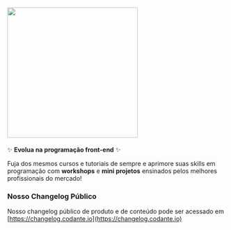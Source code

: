# <img src="https://s3-sa-east-1.amazonaws.com/codante/img/logo/logo-bg-dark-round.png" data-canonical-src="https://s3-sa-east-1.amazonaws.com/codante/img/logo/logo-bg-dark-round.png" width="300" />

✨ **Evolua na programação front-end** ✨

Fuja dos mesmos cursos e tutoriais de sempre e aprimore suas skills em programação com **workshops** e **mini projetos** ensinados pelos melhores profissionais do mercado!

### Nosso Changelog Público

Nosso changelog público de produto e de conteúdo pode ser acessado em [https://changelog.codante.io](https://changelog.codante.io)
